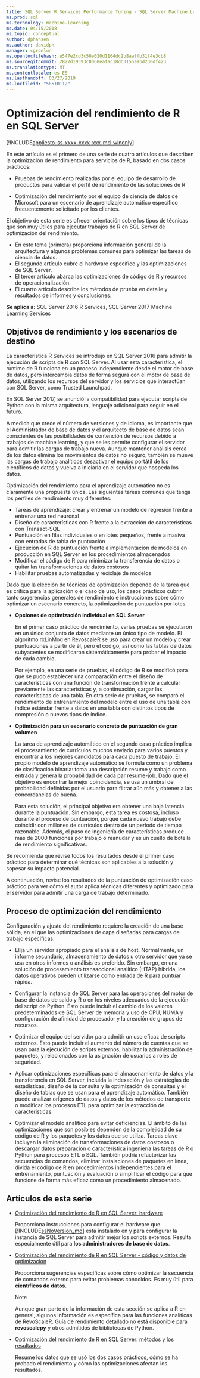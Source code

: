```yaml
---
title: SQL Server R Services Performance Tuning - SQL Server Machine Learning Services
ms.prod: sql
ms.technology: machine-learning
ms.date: 04/15/2018
ms.topic: conceptual
author: dphansen
ms.author: davidph
manager: cgronlun
ms.openlocfilehash: e547e2cd3c50e020d1164dc2b8aaffb31f4e3cb8
ms.sourcegitcommit: 2827d19393c8060eafac18db3155a9bd230df423
ms.translationtype: MT
ms.contentlocale: es-ES
ms.lasthandoff: 03/27/2019
ms.locfileid: "58510112"
---
```

# <a name="performance-tuning-for-r-in-sql-server"></a>Optimización del rendimiento de R en SQL Server
[!INCLUDE[appliesto-ss-xxxx-xxxx-xxx-md-winonly](../../includes/appliesto-ss-xxxx-xxxx-xxx-md-winonly.md)]

En este artículo es el primero de una serie de cuatro artículos que describen la optimización de rendimiento para servicios de R, basado en dos casos prácticos:

- Pruebas de rendimiento realizadas por el equipo de desarrollo de productos para validar el perfil de rendimiento de las soluciones de R

- Optimización del rendimiento por el equipo de ciencia de datos de Microsoft para un escenario de aprendizaje automático específico frecuentemente solicitado por los clientes.

El objetivo de esta serie es ofrecer orientación sobre los tipos de técnicas que son muy útiles para ejecutar trabajos de R en SQL Server de optimización del rendimiento.

+ En este tema (primera) proporciona información general de la arquitectura y algunos problemas comunes para optimizar las tareas de ciencia de datos.
+ El segundo artículo cubre el hardware específico y las optimizaciones de SQL Server.
+ El tercer artículo abarca las optimizaciones de código de R y recursos de operacionalización.
+ El cuarto artículo describe los métodos de prueba en detalle y resultados de informes y conclusiones.

**Se aplica a:** SQL Server 2016 R Services, SQL Server 2017 Machine Learning Services

## <a name="performance-goals-and-targeted-scenarios"></a>Objetivos de rendimiento y los escenarios de destino

La característica R Services se introdujo en SQL Server 2016 para admitir la ejecución de scripts de R con SQL Server. Al usar esta característica, el runtime de R funciona en un proceso independiente desde el motor de base de datos, pero intercambia datos de forma segura con el motor de base de datos, utilizando los recursos del servidor y los servicios que interactúan con SQL Server, como Trusted Launchpad.

En SQL Server 2017, se anunció la compatibilidad para ejecutar scripts de Python con la misma arquitectura, lenguaje adicional para seguir en el futuro.

A medida que crece el número de versiones y de idioma, es importante que el Administrador de base de datos y el arquitecto de base de datos sean conscientes de las posibilidades de contención de recursos debido a trabajos de machine learning, y que se les permite configurar el servidor para admitir las cargas de trabajo nueva. Aunque mantener análisis cerca de los datos elimina los movimientos de datos no seguro, también se mueve las cargas de trabajo analíticos desactivar el equipo portátil de los científicos de datos y vuelva a iniciarla en el servidor que hospeda los datos.

Optimización del rendimiento para el aprendizaje automático no es claramente una propuesta única. Las siguientes tareas comunes que tenga los perfiles de rendimiento muy diferentes:

- Tareas de aprendizaje: crear y entrenar un modelo de regresión frente a entrenar una red neuronal
- Diseño de características con R frente a la extracción de características con Transact-SQL
- Puntuación en filas individuales o en lotes pequeños, frente a masiva con entradas de tabla de puntuación
- Ejecución de R de puntuación frente a implementación de modelos en producción en SQL Server en los procedimientos almacenados
- Modificar el código de R para minimizar la transferencia de datos o quitar las transformaciones de datos costosos
- Habilitar pruebas automatizadas y reciclaje de modelos

Dado que la elección de técnicas de optimización depende de la tarea que es crítica para la aplicación o el caso de uso, los casos prácticos cubrir tanto sugerencias generales de rendimiento e instrucciones sobre cómo optimizar un escenario concreto, la optimización de puntuación por lotes.

+ **Opciones de optimización individual en SQL Server**

    En el primer caso práctico de rendimiento, varias pruebas se ejecutaron en un único conjunto de datos mediante un único tipo de modelo. El algoritmo rxLinMod en RevoscaleR se usó para crear un modelo y crear puntuaciones a partir de él, pero el código, así como las tablas de datos subyacentes se modificaron sistemáticamente para probar el impacto de cada cambio.

    Por ejemplo, en una serie de pruebas, el código de R se modificó para que se pudo establecer una comparación entre el diseño de características con una función de transformación frente a calcular previamente las características y, a continuación, cargar las características de una tabla. En otra serie de pruebas, se comparó el rendimiento de entrenamiento del modelo entre el uso de una tabla con índice estándar frente a datos en una tabla con distintos tipos de compresión o nuevos tipos de índice.

+ **Optimización para un escenario concreto de puntuación de gran volumen**

    La tarea de aprendizaje automático en el segundo caso práctico implica el procesamiento de currículos muchos enviado para varios puestos y encontrar a los mejores candidatos para cada puesto de trabajo. El propio modelo de aprendizaje automático se formula como un problema de clasificación binaria: toma una descripción resume y trabajo como entrada y genera la probabilidad de cada par resume-job. Dado que el objetivo es encontrar la mejor coincidencia, se usa un umbral de probabilidad definidas por el usuario para filtrar aún más y obtener a las concordancias de buena.

    Para esta solución, el principal objetivo era obtener una baja latencia durante la puntuación. Sin embargo, esta tarea es costosa, incluso durante el proceso de puntuación, porque cada nuevo trabajo debe coincidir con millones de currículos dentro de un período de tiempo razonable. Además, el paso de ingeniería de características produce más de 2000 funciones por trabajo o reanudar y es un cuello de botella de rendimiento significativas.

Se recomienda que revise todos los resultados desde el primer caso práctico para determinar qué técnicas son aplicables a la solución y sopesar su impacto potencial.

A continuación, revise los resultados de la puntuación de optimización caso práctico para ver cómo el autor aplica técnicas diferentes y optimizado para el servidor para admitir una carga de trabajo determinado.

## <a name="performance-optimization-process"></a>Proceso de optimización del rendimiento

Configuración y ajuste del rendimiento requiere la creación de una base sólida, en el que las optimizaciones de capa diseñadas para cargas de trabajo específicas:

- Elija un servidor apropiado para el análisis de host. Normalmente, un informe secundario, almacenamiento de datos u otro servidor que ya se usa en otros informes o análisis es preferido. Sin embargo, en una solución de procesamiento transaccional analítico (HTAP) híbrida, los datos operativos pueden utilizarse como entrada de R para puntuar rápida.

- Configurar la instancia de SQL Server para las operaciones del motor de base de datos de saldo y R o en los niveles adecuados de la ejecución del script de Python. Esto puede incluir el cambio de los valores predeterminados de SQL Server de memoria y uso de CPU, NUMA y configuración de afinidad de procesador y la creación de grupos de recursos.

- Optimizar el equipo del servidor para admitir un uso eficaz de scripts externos. Esto puede incluir el aumento del número de cuentas que se usan para la ejecución de scripts externos, habilitar la administración de paquetes, y relacionados con la asignación de usuarios a roles de seguridad.

- Aplicar optimizaciones específicas para el almacenamiento de datos y la transferencia en SQL Server, incluida la indexación y las estrategias de estadísticas, diseño de la consulta y la optimización de consultas y el diseño de tablas que se usan para el aprendizaje automático. También puede analizar orígenes de datos y datos de los métodos de transporte o modificar los procesos ETL para optimizar la extracción de características.

- Optimizar el modelo analítico para evitar deficiencias. El ámbito de las optimizaciones que son posibles dependen de la complejidad de su código de R y los paquetes y los datos que se utiliza. Tareas clave incluyen la eliminación de transformaciones de datos costosos o descargar datos preparación o característica ingeniería las tareas de R o Python para procesos ETL o SQL. También podría refactorizar las secuencias de comandos, eliminar instalaciones de paquetes en línea, divida el código de R en procedimientos independientes para el entrenamiento, puntuación y evaluación o simplificar el código para que funcione de forma más eficaz como un procedimiento almacenado.

## <a name="articles-in-this-series"></a>Artículos de esta serie

+ [Optimización del rendimiento de R en SQL Server: hardware](../r/sql-server-configuration-r-services.md)

    Proporciona instrucciones para configurar el hardware que [!INCLUDE[ssNoVersion_md](../../includes/ssnoversion-md.md)] está instalado en y para configurar la instancia de SQL Server para admitir mejor los scripts externos. Resulta especialmente útil para **los administradores de base de datos**.

+ [Optimización del rendimiento de R en SQL Server - código y datos de optimización](../r/r-and-data-optimization-r-services.md)

    Proporciona sugerencias específicas sobre cómo optimizar la secuencia de comandos externo para evitar problemas conocidos. Es muy útil para **científicos de datos**.

    > [!NOTE]
    > Aunque gran parte de la información de esta sección se aplica a R en general, algunos información es específica para las funciones analíticas de RevoScaleR. Guía de rendimiento detallado no está disponible para **revoscalepy** y otros admitidos de bibliotecas de Python.
    >

+ [Optimización del rendimiento de R en SQL Server: métodos y los resultados](../r/performance-case-study-r-services.md)

    Resume los datos que se usó los dos casos prácticos, cómo se ha probado el rendimiento y cómo las optimizaciones afectan los resultados.
